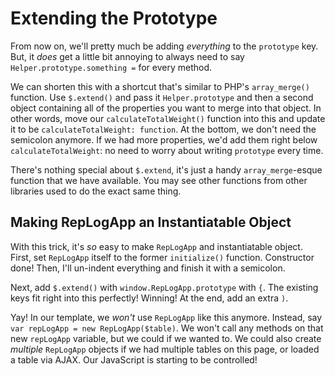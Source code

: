 # Extending the Prototype

From now on, we'll pretty much be adding *everything* to the `prototype` key. But,
it *does* get a little bit annoying to always need to say `Helper.prototype.something =`
for every method.

We can shorten this with a shortcut that's similar to PHP's `array_merge()` function.
Use `$.extend()` and pass it `Helper.prototype` and then a second object containing
all of the properties you want to merge into that object. In other words, move our
`calculateTotalWeight()` function into this and update it to be
`calculateTotalWeight: function`. At the bottom, we don't need the semicolon anymore.
If we had more properties, we'd add them right below `calculateTotalWeight`: no need
to worry about writing `prototype` every time.

There's nothing special about `$.extend`, it's just a handy `array_merge`-esque
function that we have available. You may see other functions from other libraries
used to do the exact same thing.

## Making RepLogApp an Instantiatable Object

With this trick, it's *so* easy to make `RepLogApp` and instantiatable object.
First, set `RepLogApp` itself to the former `initialize()` function. Constructor
done! Then, I'll un-indent everything and finish it with a semicolon.

Next, add `$.extend()` with `window.RepLogApp.prototype` with `{`. The existing keys
fit right into this perfectly! Winning! At the end, add an extra `)`.

Yay! In our template, we *won't* use `RepLogApp` like this anymore. Instead, say
`var repLogApp = new RepLogApp($table)`. We won't call any methods on that new
`repLogApp` variable, but we could if we wanted to. We could also create *multiple*
`RepLogApp` objects if we had multiple tables on this page, or loaded a table via
AJAX. Our JavaScript is starting to be controlled!
